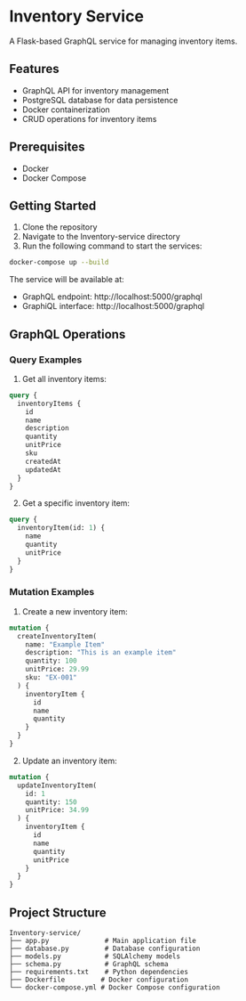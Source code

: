 # Inventory Service

A Flask-based GraphQL service for managing inventory items.

## Features

- GraphQL API for inventory management
- PostgreSQL database for data persistence
- Docker containerization
- CRUD operations for inventory items

## Prerequisites

- Docker
- Docker Compose

## Getting Started

1. Clone the repository
2. Navigate to the Inventory-service directory
3. Run the following command to start the services:

```bash
docker-compose up --build
```

The service will be available at:
- GraphQL endpoint: http://localhost:5000/graphql
- GraphiQL interface: http://localhost:5000/graphql

## GraphQL Operations

### Query Examples

1. Get all inventory items:
```graphql
query {
  inventoryItems {
    id
    name
    description
    quantity
    unitPrice
    sku
    createdAt
    updatedAt
  }
}
```

2. Get a specific inventory item:
```graphql
query {
  inventoryItem(id: 1) {
    name
    quantity
    unitPrice
  }
}
```

### Mutation Examples

1. Create a new inventory item:
```graphql
mutation {
  createInventoryItem(
    name: "Example Item"
    description: "This is an example item"
    quantity: 100
    unitPrice: 29.99
    sku: "EX-001"
  ) {
    inventoryItem {
      id
      name
      quantity
    }
  }
}
```

2. Update an inventory item:
```graphql
mutation {
  updateInventoryItem(
    id: 1
    quantity: 150
    unitPrice: 34.99
  ) {
    inventoryItem {
      id
      name
      quantity
      unitPrice
    }
  }
}
```

## Project Structure

```
Inventory-service/
├── app.py              # Main application file
├── database.py         # Database configuration
├── models.py           # SQLAlchemy models
├── schema.py           # GraphQL schema
├── requirements.txt    # Python dependencies
├── Dockerfile         # Docker configuration
└── docker-compose.yml # Docker Compose configuration
``` 